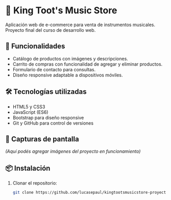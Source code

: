 # 🎸 King Toot's Music Store

Aplicación web de e-commerce para venta de instrumentos musicales. Proyecto final del curso de desarrollo web.

## 🚀 Funcionalidades

- Catálogo de productos con imágenes y descripciones.
- Carrito de compras con funcionalidad de agregar y eliminar productos.
- Formulario de contacto para consultas.
- Diseño responsive adaptable a dispositivos móviles.

## 🛠️ Tecnologías utilizadas

- HTML5 y CSS3
- JavaScript (ES6)
- Bootstrap para diseño responsive
- Git y GitHub para control de versiones

## 📸 Capturas de pantalla

*(Aquí podés agregar imágenes del proyecto en funcionamiento)*

## 📦 Instalación

1. Clonar el repositorio:

   ```bash
   git clone https://github.com/lucasepaul/kingtootsmusicstore-proyectofinal.git
